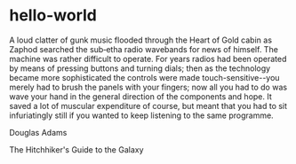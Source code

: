 # hello-world

A loud clatter of gunk music flooded through the Heart of Gold
cabin as Zaphod searched the sub‐etha radio wavebands for news of
himself. The machine was rather difficult to operate. For years radios
had been operated by means of pressing buttons and turning dials;
then as the technology became more sophisticated the controls were
made touch-sensitive--you merely had to brush the panels with your
fingers; now all you had to do was wave your hand in the general
direction of the components and hope. It saved a lot of muscular
expenditure of course, but meant that you had to sit infuriatingly still
if you wanted to keep listening to the same programme.

Douglas Adams

The Hitchhiker's Guide to the Galaxy
